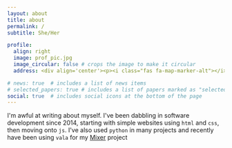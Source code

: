 ```yaml
---
layout: about
title: about
permalink: /
subtitle: She/Her

profile:
  align: right
  image: prof_pic.jpg
  image_circular: false # crops the image to make it circular
  address: <div align='center'><p><i class="fas fa-map-marker-alt"></i> England</p></div>

# news: true  # includes a list of news items
# selected_papers: true # includes a list of papers marked as "selected={true}"
social: true  # includes social icons at the bottom of the page
---
```


I'm awful at writing about myself. I've been dabbling in software development since 2014, starting
with simple websites using `html` and `css`, then moving onto `js`. I've also used `python` in many
projects and recently have been using `vala` for my [Mixer](/projects/mixer) project
